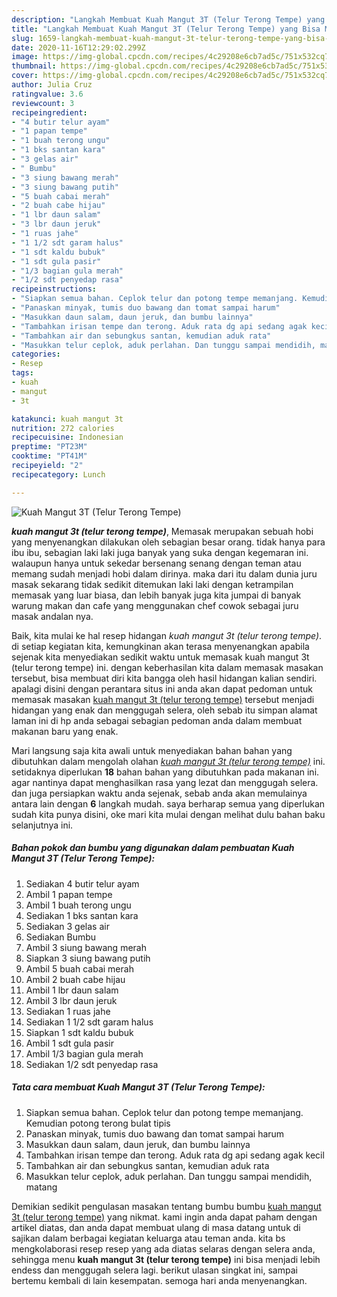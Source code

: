 ```yaml
---
description: "Langkah Membuat Kuah Mangut 3T (Telur Terong Tempe) yang Bisa Manjain Lidah"
title: "Langkah Membuat Kuah Mangut 3T (Telur Terong Tempe) yang Bisa Manjain Lidah"
slug: 1659-langkah-membuat-kuah-mangut-3t-telur-terong-tempe-yang-bisa-manjain-lidah
date: 2020-11-16T12:29:02.299Z
image: https://img-global.cpcdn.com/recipes/4c29208e6cb7ad5c/751x532cq70/kuah-mangut-3t-telur-terong-tempe-foto-resep-utama.jpg
thumbnail: https://img-global.cpcdn.com/recipes/4c29208e6cb7ad5c/751x532cq70/kuah-mangut-3t-telur-terong-tempe-foto-resep-utama.jpg
cover: https://img-global.cpcdn.com/recipes/4c29208e6cb7ad5c/751x532cq70/kuah-mangut-3t-telur-terong-tempe-foto-resep-utama.jpg
author: Julia Cruz
ratingvalue: 3.6
reviewcount: 3
recipeingredient:
- "4 butir telur ayam"
- "1 papan tempe"
- "1 buah terong ungu"
- "1 bks santan kara"
- "3 gelas air"
- " Bumbu"
- "3 siung bawang merah"
- "3 siung bawang putih"
- "5 buah cabai merah"
- "2 buah cabe hijau"
- "1 lbr daun salam"
- "3 lbr daun jeruk"
- "1 ruas jahe"
- "1 1/2 sdt garam halus"
- "1 sdt kaldu bubuk"
- "1 sdt gula pasir"
- "1/3 bagian gula merah"
- "1/2 sdt penyedap rasa"
recipeinstructions:
- "Siapkan semua bahan. Ceplok telur dan potong tempe memanjang. Kemudian potong terong bulat tipis"
- "Panaskan minyak, tumis duo bawang dan tomat sampai harum"
- "Masukkan daun salam, daun jeruk, dan bumbu lainnya"
- "Tambahkan irisan tempe dan terong. Aduk rata dg api sedang agak kecil"
- "Tambahkan air dan sebungkus santan, kemudian aduk rata"
- "Masukkan telur ceplok, aduk perlahan. Dan tunggu sampai mendidih, matang"
categories:
- Resep
tags:
- kuah
- mangut
- 3t

katakunci: kuah mangut 3t 
nutrition: 272 calories
recipecuisine: Indonesian
preptime: "PT23M"
cooktime: "PT41M"
recipeyield: "2"
recipecategory: Lunch

---
```



![Kuah Mangut 3T (Telur Terong Tempe)](https://img-global.cpcdn.com/recipes/4c29208e6cb7ad5c/751x532cq70/kuah-mangut-3t-telur-terong-tempe-foto-resep-utama.jpg)

<b><i>kuah mangut 3t (telur terong tempe)</i></b>, Memasak merupakan sebuah hobi yang menyenangkan dilakukan oleh sebagian besar orang. tidak hanya para ibu ibu, sebagian laki laki juga banyak yang suka dengan kegemaran ini. walaupun hanya untuk sekedar bersenang senang dengan teman atau memang sudah menjadi hobi dalam dirinya. maka dari itu dalam dunia juru masak sekarang tidak sedikit ditemukan laki laki dengan ketrampilan memasak yang luar biasa, dan lebih banyak juga kita jumpai di banyak warung makan dan cafe yang menggunakan chef cowok sebagai juru masak andalan nya.

Baik, kita mulai ke hal resep hidangan <i>kuah mangut 3t (telur terong tempe)</i>. di setiap kegiatan kita, kemungkinan akan terasa menyenangkan apabila sejenak kita menyediakan sedikit waktu untuk memasak kuah mangut 3t (telur terong tempe) ini. dengan keberhasilan kita dalam memasak masakan tersebut, bisa membuat diri kita bangga oleh hasil hidangan kalian sendiri. apalagi disini dengan perantara situs ini anda akan dapat pedoman untuk memasak masakan <u>kuah mangut 3t (telur terong tempe)</u> tersebut menjadi hidangan yang enak dan menggugah selera, oleh sebab itu simpan alamat laman ini di hp anda sebagai sebagian pedoman anda dalam membuat makanan baru yang enak.




Mari langsung saja kita awali untuk menyediakan bahan bahan yang dibutuhkan dalam mengolah olahan <u><i>kuah mangut 3t (telur terong tempe)</i></u> ini. setidaknya diperlukan <b>18</b> bahan bahan yang dibutuhkan pada makanan ini. agar nantinya dapat menghasilkan rasa yang lezat dan menggugah selera. dan juga persiapkan waktu anda sejenak, sebab anda akan memulainya antara lain dengan <b>6</b> langkah mudah. saya berharap semua yang diperlukan sudah kita punya disini, oke mari kita mulai dengan melihat dulu bahan baku selanjutnya ini.

<!--inarticleads1-->

##### Bahan pokok dan bumbu yang digunakan dalam pembuatan Kuah Mangut 3T (Telur Terong Tempe):

1. Sediakan 4 butir telur ayam
1. Ambil 1 papan tempe
1. Ambil 1 buah terong ungu
1. Sediakan 1 bks santan kara
1. Sediakan 3 gelas air
1. Sediakan  Bumbu
1. Ambil 3 siung bawang merah
1. Siapkan 3 siung bawang putih
1. Ambil 5 buah cabai merah
1. Ambil 2 buah cabe hijau
1. Ambil 1 lbr daun salam
1. Ambil 3 lbr daun jeruk
1. Sediakan 1 ruas jahe
1. Sediakan 1 1/2 sdt garam halus
1. Siapkan 1 sdt kaldu bubuk
1. Ambil 1 sdt gula pasir
1. Ambil 1/3 bagian gula merah
1. Sediakan 1/2 sdt penyedap rasa




<!--inarticleads2-->

##### Tata cara membuat Kuah Mangut 3T (Telur Terong Tempe):

1. Siapkan semua bahan. Ceplok telur dan potong tempe memanjang. Kemudian potong terong bulat tipis
1. Panaskan minyak, tumis duo bawang dan tomat sampai harum
1. Masukkan daun salam, daun jeruk, dan bumbu lainnya
1. Tambahkan irisan tempe dan terong. Aduk rata dg api sedang agak kecil
1. Tambahkan air dan sebungkus santan, kemudian aduk rata
1. Masukkan telur ceplok, aduk perlahan. Dan tunggu sampai mendidih, matang




Demikian sedikit pengulasan masakan tentang bumbu bumbu <u>kuah mangut 3t (telur terong tempe)</u> yang nikmat. kami ingin anda dapat paham dengan artikel diatas, dan anda dapat membuat ulang di masa datang untuk di sajikan dalam berbagai kegiatan keluarga atau teman anda. kita bs mengkolaborasi resep resep yang ada diatas selaras dengan selera anda, sehingga menu <b>kuah mangut 3t (telur terong tempe)</b> ini bisa menjadi lebih endess dan menggugah selera lagi. berikut ulasan singkat ini, sampai bertemu kembali di lain kesempatan. semoga hari anda menyenangkan.
